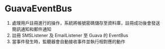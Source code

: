 GuavaEventBus
===

1. 處理用戶註冊進行的操作，系統將帳號密碼儲存至資料庫，註冊成功後會發送簡訊通知和郵件通知
2. 註冊 SMSListener 及 EmailListener 至 Guava 的 EventBus
3. 當事件發生時，監聽器會自動接收事件並執行相對應的動作